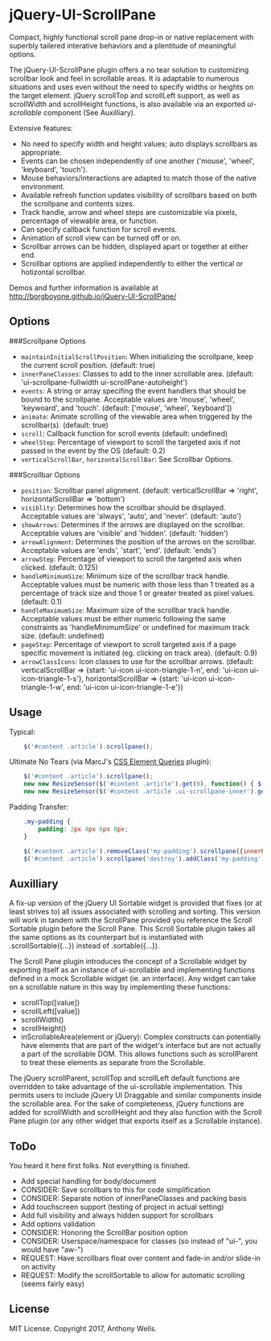 # jQuery-UI-ScrollPane
Compact, highly functional scroll pane drop-in or native replacement with superbly tailered interative behaviors and a plentitude of meaningful options.

The jQuery-UI-ScrollPane plugin offers a no tear solution to customizing scrollbar look and feel in scrollable areas.  It is adaptable to numerous situations and uses even without the need to specify widths or heights on the target element.  jQuery scrollTop and scrollLeft support, as well as scrollWidth and scrollHeight functions, is also available via an exported *ui-scrollable* component (See Auxilliary).

Extensive features:

- No need to specify width and height values; auto displays scrollbars as appropriate.
- Events can be chosen independently of one another ('mouse', 'wheel', 'keyboard', 'touch').
- Mouse behaviors/interactions are adapted to match those of the native environment.
- Available refresh function updates visibility of scrollbars based on both the scrollpane and contents sizes.
- Track handle, arrow and wheel steps are customizable via pixels, percentage of viewable area, or function.
- Can specify callback function for scroll events.
- Animation of scroll view can be turned off or on.
- Scrollbar arrows can be hidden, displayed apart or together at either end.
- Scrollbar options are applied independently to either the vertical or hotizontal scrollbar.

Demos and further information is available at http://borgboyone.github.io/jQuery-UI-ScrollPane/

Options
-------
###Scrollpane Options
-	`maintainInitialScrollPosition`: When initializing the scrollpane, keep the current scroll position. (default: true)
-	`innerPaneClasses`: Classes to add to the inner scrollable area. (default: 'ui-scrollpane-fullwidth ui-scrollPane-autoheight')
-	`events`: A string or array specifing the event handlers that should be bound to the scrollpane.  Acceptable values are 'mouse', 'wheel', 'keywoard', and 'touch'. (default: ['mouse', 'wheel', 'keyboard'])
-	`animate`: Animate scrolling of the viewable area when triggered by the scrollbar(s). (default: true)
-	`scroll`: Callback function for scroll events (default: undefined)
-	`wheelStep`: Percentage of viewport to scroll the targeted axis if not passed in the event by the OS (default: 0.2)
-	`verticalScrollBar`, `horizontalScrollBar`: See Scrollbar Options.

###Scrollbar Options
-	`position`: Scrollbar panel alignment. (default: verticalScrollBar => 'right', horizontalScrollBar => 'bottom')
-	`visiblity`: Determines how the scrollbar should be displayed.  Acceptable values are 'always', 'auto', and 'never'. (default: 'auto')
-	`showArrows`: Determines if the arrows are displayed on the scrollbar.  Acceptable values are 'visible' and 'hidden'. (default: 'hidden')
-	`arrowAlignment`: Determines the position of the arrows on the scrollbar.  Acceptable values are 'ends', 'start', 'end'. (default: 'ends')
-	`arrowStep`: Percentage of viewport to scroll the targeted axis when clicked. (default: 0.125)
-	`handleMinimumSize`: Minimum size of the scrollbar track handle.  Acceptable values must be numeric with those less than 1 treated as a percentage of track size and those 1 or greater treated as pixel values. (default: 0.1)
-	`handleMaximumSize`: Maximum size of the scrollbar track handle.  Acceptable values must be either numeric following the same constraints as 'handleMinimumSize' or undefined for maximum track size. (default: undefined)
-	`pageStep`: Percentage of viewport to scroll targeted axis if a page specific movement is initiated (eg. clicking on track area). (default: 0.9)
-	`arrowClassIcons`: Icon classes to use for the scrollbar arrows.  (default: verticalScrollBar => {start: 'ui-icon ui-icon-triangle-1-n', end: 'ui-icon ui-icon-triangle-1-s'}, horizontalScrollBar => {start: 'ui-icon ui-icon-triangle-1-w', end: 'ui-icon ui-icon-triangle-1-e'})

Usage
-----
Typical:
```js
    $('#content .article').scrollpane();
```

Ultimate No Tears (via MarcJ's [CSS Element Queries](http://marcj.github.io/css-element-queries/) plugin):
```js
	$('#content .article').scrollpane();
	new new ResizeSensor($('#content .article').get(0), function() { $('#content .article').scrollpane('refresh'); });
	new new ResizeSensor($('#content .article .ui-scrollpane-inner').get(0), function() { $('#content .article').scrollpane('refresh'); });
```

Padding Transfer:
```css
	.my-padding {
		padding: 2px 4px 6px 8px;
	}
```
```js
	$('#content .article').removeClass('my-padding').scrollpane({innerPaneClasses: 'my-padding'});
	$('#content .article').scrollpane('destroy').addClass('my-padding');
```

Auxilliary
----------
A fix-up version of the jQuery UI Sortable widget is provided that fixes (or at least strives to) all issues associated with scrolling and sorting.  This version will work in tandem with the ScrollPane provided you reference the Scroll Sortable plugin before the Scroll Pane.  This Scroll Sortable plugin takes all the same options as its counterpart but  is instantiated with .scrollSortable({...}) instead of .sortable({...}).

The Scroll Pane plugin introduces the concept of a Scrollable widget by exporting itself as an instance of ui-scrollable and implementing functions defined in a mock Scrollable widget (ie. an interface).  Any widget can take on a scrollable nature in this way by implementing these functions:
- scrollTop([value])
- scrollLeft([value])
- scrollWidth()
- scrollHeight()
- inScrollableArea(element or jQuery): Complex constructs can potentially have elements that are part of the widget's interface but are not actually a part of the scrollable DOM.  This allows functions such as scrollParent to treat these elements as separate from the Scrollable.

The jQuery scrollParent, scrollTop and scrollLeft default functions are overridden to take advantage of the ui-scrollable implementation.  This permits users to include jQuery UI Draggable and similar components inside the scrollable area.  For the sake of completeness, jQuery functions are added for scrollWidth and scrollHeight and they also function with the Scroll Pane plugin (or any other widget that exports itself as a Scrollable instance).

ToDo
----
You heard it here first folks.  Not everything is finished.
-	Add special handling for body/document
-	CONSIDER: Save scrollbars to this for code simplification
-	CONSIDER: Separate notion of innerPaneClasses and packing basis
-	Add touchscreen support (testing of project in actual setting)
-	Add full visibility and always hidden support for scrollbars
-	Add options validation
-	CONSIDER: Honoring the ScrollBar position option
-	CONSIDER: Userspace/namespace for classes (so instead of "ui-", you would have "aw-")
-	REQUEST: Have scrollbars float over content and fade-in and/or slide-in on activity
-	REQUEST: Modify the scrollSortable to allow for automatic scrolling (seems fairly easy)

License
-------
MIT License. Copyright 2017, Anthony Wells.
